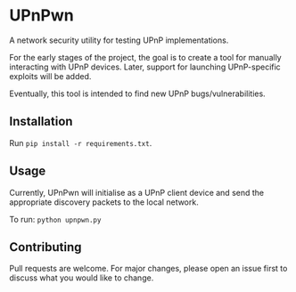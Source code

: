 # UPnPwn
A network security utility for testing UPnP implementations.

For the early stages of the project, the goal is to create a tool for manually interacting with UPnP devices.
Later, support for launching UPnP-specific exploits will be added.

Eventually, this tool is intended to find new UPnP bugs/vulnerabilities.

## Installation
Run `pip install -r requirements.txt`.

## Usage
Currently, UPnPwn will initialise as a UPnP client device and send the appropriate discovery packets to the local network.

To run: `python upnpwn.py`


## Contributing
Pull requests are welcome. For major changes, please open an issue first to discuss what you would like to change.

